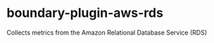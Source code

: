 boundary-plugin-aws-rds
=======================

Collects metrics from the Amazon Relational Database Service (RDS)
